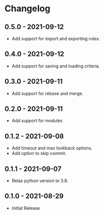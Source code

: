 # Changelog

## 0.5.0 - 2021-09-12
- Add support for import and exporting rules.

## 0.4.0 - 2021-09-12
- Add support for saving and loading criteria.

## 0.3.0 - 2021-09-11
- Add support for rebase and merge.

## 0.2.0 - 2021-09-11
- Add support for modules

## 0.1.2 - 2021-09-08
- Add timeout and max lookback options.
- Add option to skip commit.

## 0.1.1 - 2021-09-07
- Relax python version to 3.8.

## 0.1.0 - 2021-08-29
- Initial Release
